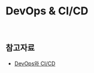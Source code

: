 # DevOps & CI/CD

<br/>

## 참고자료

- [DevOps와 CI/CD](https://velog.io/@yooooooooooon/Jenkins-Devops%EC%99%80-CICD%EC%9D%98-%EC%9D%B4%ED%95%B4)

